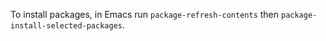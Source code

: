 To install packages, in Emacs
run  `package-refresh-contents`
then `package-install-selected-packages`.
